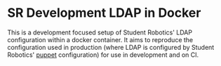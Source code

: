 # SR Development LDAP in Docker

This is a development focused setup of Student Robotics' LDAP configuration
within a docker container. It aims to reproduce the configuration used in
production (where LDAP is configured by Student Robotics' [puppet][sr-puppet]
configuration) for use in development and on CI.

[sr-puppet]: https://github.com/srobo/server-puppet/
